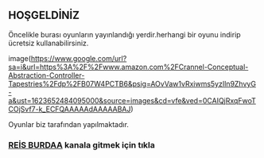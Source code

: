 ## HOŞGELDİNİZ
Öncelikle burası oyunların yayınlandığı yerdir.herhangi bir oyunu indirip ücretsiz kullanabilirsiniz.

image(https://www.google.com/url?sa=i&url=https%3A%2F%2Fwww.amazon.com%2FCrannel-Conceptual-Abstraction-Controller-Tapestries%2Fdp%2FB07W4PCTB6&psig=AOvVaw1vRxiwms5yzIln9ZhvyG-a&ust=1623652484095000&source=images&cd=vfe&ved=0CAIQjRxqFwoTCOjSvf7-k_ECFQAAAAAdAAAAABAJ)

Oyunlar biz tarafından yapılmaktadır.

### [REİS BURDAA](https://www.youtube.com/channel/UCA7kvC-HJg5xbqNbG1m-IiA) kanala gitmek için tıkla

